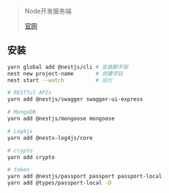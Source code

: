 <!-- 
title: NestJS
sort: 
--> 

> Node开发服务端
>
> [官网](https://nestjs.bootcss.com/)

## 安装

```bash
yarn global add @nestjs/cli	# 安装脚手架
nest new project-name		# 创建项目
nest start --watch			# 运行

# RESTful APIs
yarn add @nestjs/swagger swagger-ui-express

# MongoDB
yarn add @nestjs/mongoose mongoose

# Log4js
yarn add @nestx-log4js/core

# crypto
yarn add crypto

# token
yarn add @nestjs/passport passport passport-local
yarn add @types/passport-local -D

```

